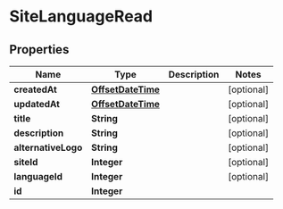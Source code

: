 # SiteLanguageRead

## Properties
Name | Type | Description | Notes
------------ | ------------- | ------------- | -------------
**createdAt** | [**OffsetDateTime**](OffsetDateTime.md) |  |  [optional]
**updatedAt** | [**OffsetDateTime**](OffsetDateTime.md) |  |  [optional]
**title** | **String** |  |  [optional]
**description** | **String** |  |  [optional]
**alternativeLogo** | **String** |  |  [optional]
**siteId** | **Integer** |  |  [optional]
**languageId** | **Integer** |  |  [optional]
**id** | **Integer** |  | 
